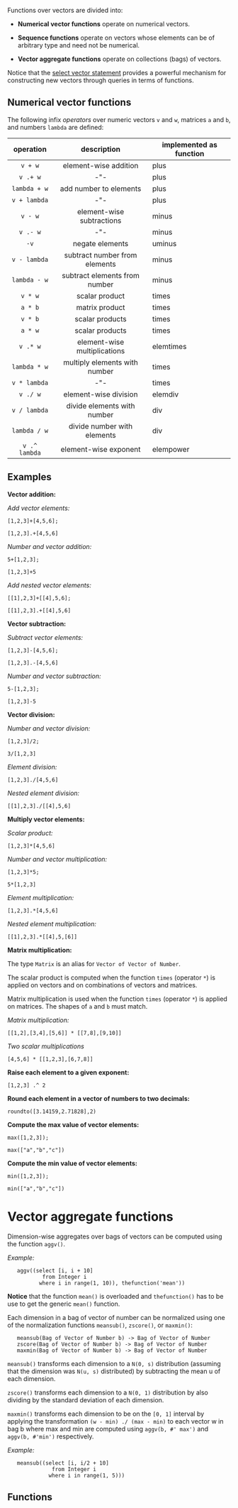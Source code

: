 Functions over vectors are divided into:

- **Numerical vector functions** operate on numerical vectors.

- **Sequence functions** operate on vectors whose
  elements can be of arbitrary type and need not be numerical.

- **Vector aggregate functions** operate on
  collections (bags) of vectors.


Notice that the [select vector statement](/docs/md/osql/vector-queries.md)
provides a powerful mechanism for constructing new vectors through
queries in terms of functions.

## Numerical vector functions

The following infix *operators* over numeric vectors `v` and `w`,
matrices `a` and `b`, and numbers `lambda` are defined:

| operation     | description                  | implemented as function
|:-------------:|:----------------------------:|-------------------------|
| `v + w`       | element-wise addition        | plus
| `v .+ w`       |     -"-                | plus
| `lambda + w`  | add number to elements       | plus
| `v + lambda`  |         -"-                  | plus
| `v - w`       | element-wise subtractions    | minus
| `v .- w`       |     -"-                 | minus
| `-v`          | negate elements              | uminus
| `v - lambda`  | subtract number from elements| minus
| `lambda - w`  | subtract elements from number| minus
| `v * w`       | scalar product            | times
| `a * b`       | matrix product            | times
| `v * b`       | scalar products            | times
| `a * w`       | scalar products            | times
| `v .* w`      | element-wise multiplications | elemtimes
| `lambda * w`  | multiply elements with number| times
| `v * lambda`  |            -"-               | times
| `v ./ w`      | element-wise division           | elemdiv
| `v / lambda`  | divide elements with number  | div
| `lambda / w`  | divide number with elements  | div
| `v .^ lambda` | element-wise exponent       | elempower

## Examples 

__Vector addition:__

*Add vector elements:*
```LIVE
[1,2,3]+[4,5,6];

[1,2,3].+[4,5,6]
```

*Number and vector addition:*
```LIVE
5+[1,2,3];

[1,2,3]+5
```

*Add nested vector elements:*
```LIVE
[[1],2,3]+[[4],5,6];

[[1],2,3].+[[4],5,6]
```

__Vector subtraction:__

*Subtract vector elements:*
```LIVE
[1,2,3]-[4,5,6];

[1,2,3].-[4,5,6]
```

*Number and vector subtraction:*
```LIVE
5-[1,2,3];

[1,2,3]-5
```

__Vector division:__

*Number and vector division:*
```LIVE
[1,2,3]/2;

3/[1,2,3]
```
*Element division:*
```LIVE
[1,2,3]./[4,5,6]
```

*Nested element division:*
```LIVE
[[1],2,3]./[[4],5,6]
```

__Multiply vector elements:__

*Scalar product:*
```LIVE
[1,2,3]*[4,5,6]
```

*Number and vector multiplication:*
```LIVE
[1,2,3]*5;

5*[1,2,3]
```

*Element multiplication:*
```LIVE
[1,2,3].*[4,5,6]
```

*Nested element multiplication:*
```LIVE
[[1],2,3].*[[4],5,[6]]
```

__Matrix multiplication:__

The type `Matrix` is an alias for `Vector of Vector of Number`.

The scalar product is computed when the function `times` (operator
`*`) is applied on vectors and on combinations of vectors and
matrices.

Matrix multiplication is used when the function `times` (operator `*`)
is applied on matrices. The shapes of `a` and `b` must match.

*Matrix multiplication:*
```LIVE
[[1,2],[3,4],[5,6]] * [[7,8],[9,10]]
```

*Two scalar multiplications*
```LIVE
[4,5,6] * [[1,2,3],[6,7,8]]
```

__Raise each element to a given exponent:__

```LIVE
[1,2,3] .^ 2
```

__Round each element in a vector of numbers to two decimals:__

```LIVE
roundto([3.14159,2.71828],2)
```

__Compute the max value of vector elements:__

```LIVE
max([1,2,3]);

max(["a","b","c"])
```

__Compute the min value of vector elements:__

```LIVE
min([1,2,3]);

min(["a","b","c"])
```

# Vector aggregate functions

Dimension-wise aggregates over bags of vectors can be computed using
the function `aggv()`.

*Example:*
```LIVE
   aggv((select [i, i + 10]
           from Integer i
          where i in range(1, 10)), thefunction('mean'))
```

**Notice** that the function `mean()` is overloaded and
  `thefunction()` has to be use to get the generic `mean()` function.

Each dimension in a bag of vector of number can be normalized using one of the normalization functions `meansub()`, `zscore()`, or `maxmin()`:
```
   meansub(Bag of Vector of Number b) -> Bag of Vector of Number
   zscore(Bag of Vector of Number b) -> Bag of Vector of Number
   maxmin(Bag of Vector of Number b) -> Bag of Vector of Number
```

`meansub()` transforms each dimension to a `N(0, s)` distribution
(assuming that the dimension was `N(u, s)` distributed) by subtracting
the mean u of each dimension.

`zscore()` transforms each dimension to a `N(0, 1)` distribution by
also dividing by the standard deviation of each dimension.

`maxmin()` transforms each dimension to be on the `[0, 1]` interval by
applying the transformation `(w - min) ./ (max - min)` to each vector
w in bag b where max and min are computed using `aggv(b, #' max')`
and `aggv(b, #'min')` respectively. 

*Example:*
```LIVE
   meansub((select [i, i/2 + 10]
              from Integer i
             where i in range(1, 5)))
```

## Functions

